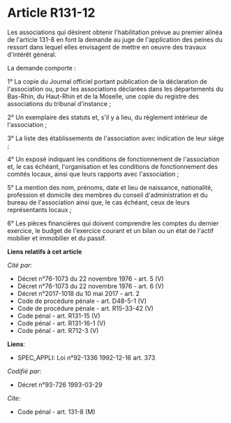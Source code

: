 # Article R131-12

Les associations qui désirent obtenir l'habilitation prévue au premier alinéa de l'article 131-8 en font la demande au juge
de l'application des peines du ressort dans lequel elles envisagent de mettre en oeuvre des travaux d'intérêt général.

La demande comporte :

1° La copie du Journal officiel portant publication de la déclaration de l'association ou, pour les associations déclarées
dans les départements du Bas-Rhin, du Haut-Rhin et de la Moselle, une copie du registre des associations du tribunal
d'instance ;

2° Un exemplaire des statuts et, s'il y a lieu, du règlement intérieur de l'association ;

3° La liste des établissements de l'association avec indication de leur siège ;

4° Un exposé indiquant les conditions de fonctionnement de l'association et, le cas échéant, l'organisation et les conditions
de fonctionnement des comités locaux, ainsi que leurs rapports avec l'association ;

5° La mention des nom, prénoms, date et lieu de naissance, nationalité, profession et domicile des membres du conseil
d'administration et du bureau de l'association ainsi que, le cas échéant, ceux de leurs représentants locaux ;

6° Les pièces financières qui doivent comprendre les comptes du dernier exercice, le budget de l'exercice courant et un bilan
ou un état de l'actif mobilier et immobilier et du passif.

**Liens relatifs à cet article**

_Cité par_:

  - Décret n°76-1073 du 22 novembre 1976 - art. 5 (V)
  - Décret n°76-1073 du 22 novembre 1976 - art. 6 (V)
  - Décret n°2017-1018 du 10 mai 2017 - art. 2
  - Code de procédure pénale - art. D48-5-1 (V)
  - Code de procédure pénale - art. R15-33-42 (V)
  - Code pénal - art. R131-15 (V)
  - Code pénal - art. R131-16-1 (V)
  - Code pénal - art. R712-3 (V)

**Liens**:

  - SPEC_APPLI: Loi n°92-1336 1992-12-16 art. 373

_Codifié par_:

  - Décret n°93-726 1993-03-29

_Cite_:

  - Code pénal - art. 131-8 (M)
